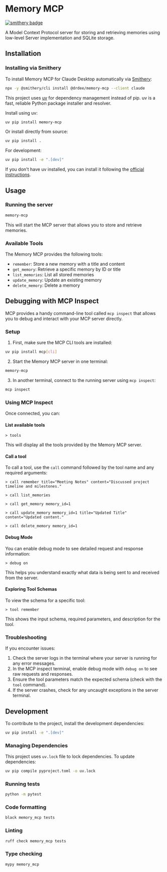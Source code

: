 # Memory MCP
[![smithery badge](https://smithery.ai/badge/@drdee/memory-mcp)](https://smithery.ai/server/@drdee/memory-mcp)

A Model Context Protocol server for storing and retrieving memories using low-level Server implementation and SQLite storage.

## Installation

### Installing via Smithery

To install Memory MCP for Claude Desktop automatically via [Smithery](https://smithery.ai/server/@drdee/memory-mcp):

```bash
npx -y @smithery/cli install @drdee/memory-mcp --client claude
```

This project uses [uv](https://github.com/astral-sh/uv) for dependency management instead of pip. uv is a fast, reliable Python package installer and resolver.

Install using uv:

```bash
uv pip install memory-mcp
```

Or install directly from source:

```bash
uv pip install .
```

For development:

```bash
uv pip install -e ".[dev]"
```

If you don't have uv installed, you can install it following the [official instructions](https://github.com/astral-sh/uv#installation).

## Usage

### Running the server

```bash
memory-mcp
```

This will start the MCP server that allows you to store and retrieve memories.

### Available Tools

The Memory MCP provides the following tools:

- `remember`: Store a new memory with a title and content
- `get_memory`: Retrieve a specific memory by ID or title
- `list_memories`: List all stored memories
- `update_memory`: Update an existing memory
- `delete_memory`: Delete a memory

## Debugging with MCP Inspect

MCP provides a handy command-line tool called `mcp inspect` that allows you to debug and interact with your MCP server directly.

### Setup

1. First, make sure the MCP CLI tools are installed:

```bash
uv pip install mcp[cli]
```

2. Start the Memory MCP server in one terminal:

```bash
memory-mcp
```

3. In another terminal, connect to the running server using `mcp inspect`:

```bash
mcp inspect
```

### Using MCP Inspect

Once connected, you can:

#### List available tools

```
> tools
```

This will display all the tools provided by the Memory MCP server.

#### Call a tool

To call a tool, use the `call` command followed by the tool name and any required arguments:

```
> call remember title="Meeting Notes" content="Discussed project timeline and milestones."
```

```
> call list_memories
```

```
> call get_memory memory_id=1
```

```
> call update_memory memory_id=1 title="Updated Title" content="Updated content."
```

```
> call delete_memory memory_id=1
```

#### Debug Mode

You can enable debug mode to see detailed request and response information:

```
> debug on
```

This helps you understand exactly what data is being sent to and received from the server.

#### Exploring Tool Schemas

To view the schema for a specific tool:

```
> tool remember
```

This shows the input schema, required parameters, and description for the tool.

### Troubleshooting

If you encounter issues:

1. Check the server logs in the terminal where your server is running for any error messages.
2. In the MCP inspect terminal, enable debug mode with `debug on` to see raw requests and responses.
3. Ensure the tool parameters match the expected schema (check with the `tool` command).
4. If the server crashes, check for any uncaught exceptions in the server terminal.

## Development

To contribute to the project, install the development dependencies:

```bash
uv pip install -e ".[dev]"
```

### Managing Dependencies

This project uses `uv.lock` file to lock dependencies. To update dependencies:

```bash
uv pip compile pyproject.toml -o uv.lock
```

### Running tests

```bash
python -m pytest
```

### Code formatting

```bash
black memory_mcp tests
```

### Linting

```bash
ruff check memory_mcp tests
```

### Type checking

```bash
mypy memory_mcp
``` 
